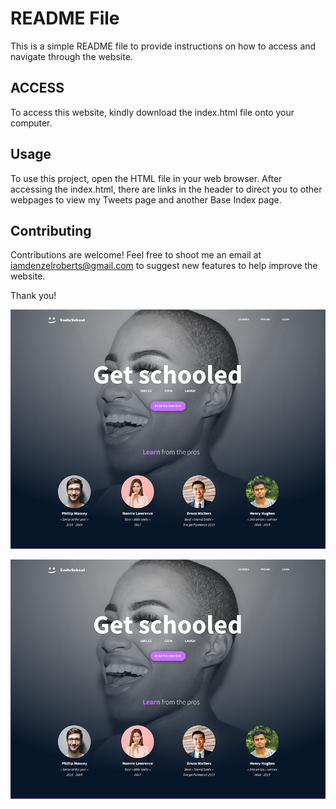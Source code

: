 # README File
This is a simple README file to provide instructions on how to access and navigate through the website.


## ACCESS

To access this website, kindly download the index.html file onto your computer.

## Usage

To use this project, open the HTML file in your web browser.
After accessing the index.html, there are links in the header to direct you to other webpages to view my Tweets page and another Base Index page.

## Contributing

Contributions are welcome! Feel free to shoot me an email at iamdenzelroberts@gmail.com to suggest new features to help improve the website.

Thank you!

![Alt text](image.png)

![Alt text](image.png)




